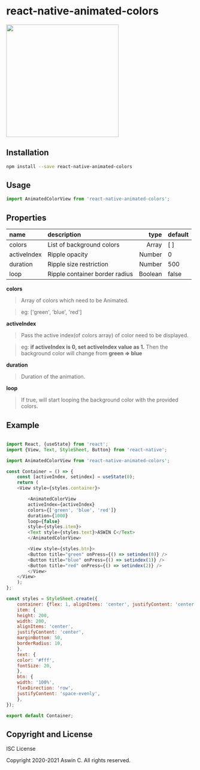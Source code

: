 # react-native-animated-colors
 

<img src="https://firebasestorage.googleapis.com/v0/b/aswinc-90380.appspot.com/o/images%2Fezgif.com-resize.gif?alt=media" width="300" height="300" />

## Installation

```bash
npm install --save react-native-animated-colors
```

## Usage

```javascript
import AnimatedColorView from 'react-native-animated-colors';
```

## Properties

 name                        | description                            | type     | default
:--------------------------- |:-------------------------------------- | --------:|:------------
 colors                      | List of background colors              |  Array   |  [ ]
 activeIndex                 | Ripple opacity                         |  Number  |  0
 duration                    | Ripple size restriction                |  Number  |  500
 loop                        | Ripple container border radius         |  Boolean |  false

**colors**
>   Array of colors which need to be Animated.

>eg: ['green', 'blue', 'red']

**activeIndex**
>  Pass the active index(of colors array) of color need to be displayed.

>eg: **if activeIndex is 0, set activeIndex value as 1.** Then the background color will change from **green => blue**

**duration**
>  Duration of the animation.

**loop**
>  If true, will start looping the background color with the provided colors.


## Example

```javascript

import React, {useState} from 'react';
import {View, Text, StyleSheet, Button} from 'react-native';

import AnimatedColorView from 'react-native-animated-colors';

const Container = () => {
    const [activeIndex, setindex] = useState(0);
    return (
    <View style={styles.container}>

        <AnimatedColorView
        activeIndex={activeIndex}
        colors={['green', 'blue', 'red']}
        duration={1000}
        loop={false}
        style={styles.item}>
        <Text style={styles.text}>ASWIN C</Text>
        </AnimatedColorView>

        <View style={styles.btn}>
        <Button title="green" onPress={() => setindex(0)} />
        <Button title="blue" onPress={() => setindex(1)} />
        <Button title="red" onPress={() => setindex(2)} />
        </View>
    </View>
    );
};

const styles = StyleSheet.create({
    container: {flex: 1, alignItems: 'center', justifyContent: 'center'},
    item: {
    height: 200,
    width: 200,
    alignItems: 'center',
    justifyContent: 'center',
    marginBottom: 50,
    borderRadius: 10,
    },
    text: {
    color: '#fff',
    fontSize: 20,
    },
    btn: {
    width: '100%',
    flexDirection: 'row',
    justifyContent: 'space-evenly',
    },
});

export default Container;


```


## Copyright and License

ISC License

Copyright 2020-2021 Aswin C. All rights reserved.